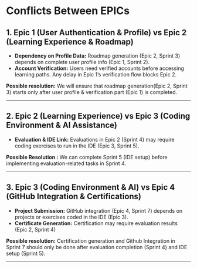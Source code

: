# Conflicts Between EPICs

## 1. Epic 1 (User Authentication & Profile) vs Epic 2 (Learning Experience & Roadmap)
- **Dependency on Profile Data:** Roadmap generation (Epic 2, Sprint 3) depends on complete user profile info (Epic 1, Sprint 2).  
- **Account Verification:** Users need verified accounts before accessing learning paths. Any delay in Epic 1’s verification flow blocks Epic 2.  

**Possible resolution:**  We will ensure that roadmap generation(Epic 2, Sprint 3) starts only after user profile & verification part (Epic 1) is completed.

---

## 2. Epic 2 (Learning Experience) vs Epic 3 (Coding Environment & AI Assistance)
- **Evaluation & IDE Link:** Evaluations in Epic 2 (Sprint 4) may require coding exercises to run in the IDE (Epic 3, Sprint 5).  

**Possible Resolution :** We can complete Sprint 5 (IDE setup) before implementing evaluation-related tasks in Sprint 4. 

---

## 3. Epic 3 (Coding Environment & AI) vs Epic 4 (GitHub Integration & Certifications)
- **Project Submission:** GitHub integration (Epic 4, Sprint 7) depends on projects or exercises coded in the IDE (Epic 3).  
- **Certificate Generation:** Certification may require evaluation results (Epic 2, Sprint 4)

**Possible resolution:** Certification generation and Github Integration in Sprint 7 should only be done after evaluation completion (Sprint 4) and IDE setup (Sprint 5).

---

